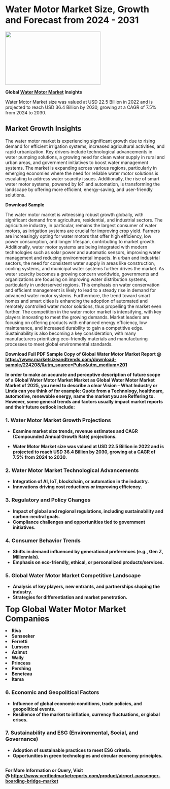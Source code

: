<H1>Water Motor Market Size, Growth and Forecast from 2024 - 2031</H1><img class="aligncenter size-medium wp-image-584254" src="https://thirdeyenews.in/wp-content/uploads/2024/09/Global-Market-Research-300x168.jpeg" alt="" width="300" height="168" /><p><strong>Global&nbsp;<a href="https://www.marketsizeandtrends.com/download-sample/224208/&amp;utm_source=Pulse&amp;utm_medium=201">Water Motor Market</a> Insights</strong></p><p>Water Motor Market size was valued at USD 22.5 Billion in 2022 and is projected to reach USD 36.4 Billion by 2030, growing at a CAGR of 7.5% from 2024 to 2030.</p><p><h2>Market Growth Insights</h2> <p>The water motor market is experiencing significant growth due to rising demand for efficient irrigation systems, increased agricultural activities, and rapid urbanization. Key drivers include technological advancements in water pumping solutions, a growing need for clean water supply in rural and urban areas, and government initiatives to boost water management systems. The market is expanding across various regions, particularly in emerging economies where the need for reliable water motor solutions is escalating to address water scarcity issues. Additionally, the rise of smart water motor systems, powered by IoT and automation, is transforming the landscape by offering more efficient, energy-saving, and user-friendly solutions.</p> <p><strong>Download Sample</strong></p> <p>The water motor market is witnessing robust growth globally, with significant demand from agriculture, residential, and industrial sectors. The agriculture industry, in particular, remains the largest consumer of water motors, as irrigation systems are crucial for improving crop yield. Farmers are increasingly opting for water motors that offer high efficiency, low power consumption, and longer lifespan, contributing to market growth. Additionally, water motor systems are being integrated with modern technologies such as solar power and automatic sensors, improving water management and reducing environmental impacts. In urban and industrial sectors, the need for consistent water supply in areas like construction, cooling systems, and municipal water systems further drives the market. As water scarcity becomes a growing concern worldwide, governments and organizations are focusing on improving water distribution systems, particularly in underserved regions. This emphasis on water conservation and efficient management is likely to lead to a steady rise in demand for advanced water motor systems. Furthermore, the trend toward smart homes and smart cities is enhancing the adoption of automated and remotely controlled water motor solutions, thus propelling the market even further. The competition in the water motor market is intensifying, with key players innovating to meet the growing demands. Market leaders are focusing on offering products with enhanced energy efficiency, low maintenance, and increased durability to gain a competitive edge. Sustainability is also becoming a key consideration, with many manufacturers prioritizing eco-friendly materials and manufacturing processes to meet global environmental standards. <p><strong></p><p><span class=""><strong>Download Full PDF Sample Copy of Global Water Motor Market Report</strong> @ <a href="https://www.marketsizeandtrends.com/download-sample/224208/&amp;utm_source=Pulse&amp;utm_medium=201" target="_blank">https://www.marketsizeandtrends.com/download-sample/224208/&amp;utm_source=Pulse&amp;utm_medium=201</a></span></p><p>In order to make an accurate and perceptive description of future scope of a Global&nbsp;Water Motor Market Market as Global&nbsp;Water Motor Market Market of 2025, you need to describe a clear Vision &ndash; What Industry or Linda can you think of for example: Quote from a Technology, healthcare, automotive, renewable energy, name the market you are Reffering to. However, some general trends and factors usually impact market reports and their future outlook include:</p><h3>1.&nbsp;<strong>Water Motor Market Growth Projections</strong></h3><ul><li>Examine market size trends, revenue estimates and CAGR (Compounded Annual Growth Rate) projections.</li><li><p>Water Motor Market size was valued at USD 22.5 Billion in 2022 and is projected to reach USD 36.4 Billion by 2030, growing at a CAGR of 7.5% from 2024 to 2030.</p></li></ul><h3>2.&nbsp;<strong>Water Motor Market Technological Advancements</strong></h3><ul><li>Integration of AI, IoT, blockchain, or automation in the industry.</li><li>Innovations driving cost reductions or improving efficiency.</li></ul><h3>3.&nbsp;<strong>Regulatory and Policy Changes</strong></h3><ul><li>Impact of global and regional regulations, including sustainability and carbon-neutral goals.</li><li>Compliance challenges and opportunities tied to government initiatives.</li></ul><h3>4.&nbsp;<strong>Consumer Behavior Trends</strong></h3><ul><li>Shifts in demand influenced by generational preferences (e.g., Gen Z, Millennials).</li><li>Emphasis on eco-friendly, ethical, or personalized products/services.</li></ul><h3>5.&nbsp;<strong>Global Water Motor Market Competitive Landscape</strong></h3><ul><li>Analysis of key players, new entrants, and partnerships shaping the industry.</li><li>Strategies for differentiation and market penetration.</li></ul><p data-pm-slice="1 1 []"><span style="color: inherit; font-family: inherit; font-size: 25px;">Top Global Water Motor Market Companies</span></p><div class="" data-test-id=""><p><li>Riva</li><li> Sunseeker</li><li> Ferretti</li><li> Lurssen</li><li> Azimut</li><li> Wally</li><li> Princess</li><li> Pershing</li><li> Beneteau</li><li> Itama</li></p></div><h3>6.&nbsp;<strong>Economic and Geopolitical Factors</strong></h3><ul><li>Influence of global economic conditions, trade policies, and geopolitical events.</li><li>Resilience of the market to inflation, currency fluctuations, or global crises.</li></ul><h3>7.&nbsp;<strong>Sustainability and ESG (Environmental, Social, and Governance)</strong></h3><ul><li>Adoption of sustainable practices to meet ESG criteria.</li><li>Opportunities in green technologies and circular economy principles.</li></ul><h2><strong style="font-size: 14px;">For More Information or Query, Visit @&nbsp;</strong><a style="background-color: #ffffff; font-size: 14px;" href="https://www.marketsizeandtrends.com/report/water-motor-market/" target="_blank">https://www.verifiedmarketreports.com/product/airport-passenger-boarding-bridge-market</a></h2>

